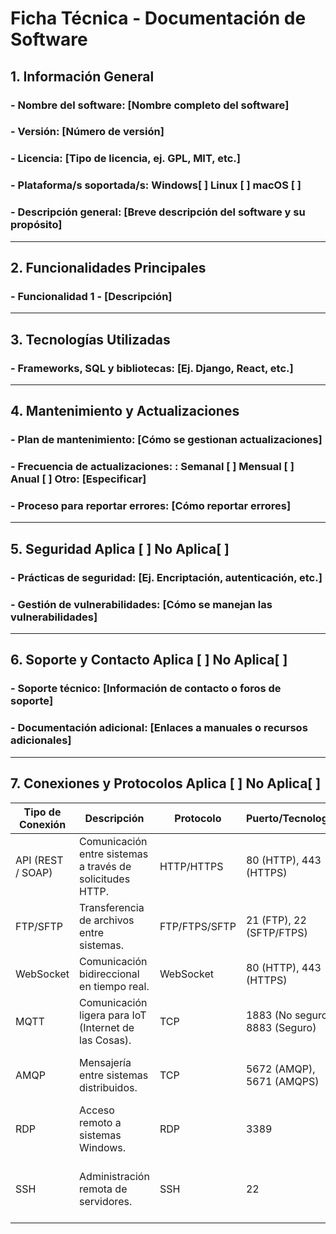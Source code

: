 # Ficha Técnica - Documentación de Software

## 1. Información General

 ### - **Nombre del software**: [Nombre completo del software]
    
 ### - **Versión**: [Número de versión]
    
 ### - **Licencia**: [Tipo de licencia, ej. GPL, MIT, etc.]
    
 ### - **Plataforma/s soportada/s**: Windows[  ]     Linux [  ]     macOS [  ]
    
 ### - **Descripción general**: [Breve descripción del software y su propósito]
    

---

## 2. Funcionalidades Principales

 ### -  **Funcionalidad 1** - [Descripción]


---

## 3. Tecnologías Utilizadas

 ### - **Frameworks, SQL y bibliotecas**: [Ej. Django, React, etc.]               
    

---

## 4. Mantenimiento y Actualizaciones   

 ### - **Plan de mantenimiento**: [Cómo se gestionan actualizaciones]
    
 ### - **Frecuencia de actualizaciones**: : Semanal [  ] Mensual [  ] Anual [ ] Otro: [Especificar]
    
 ### - **Proceso para reportar errores**: [Cómo reportar errores]
    

---

## 5. Seguridad                  Aplica [ ] No Aplica[ ]

 ### - **Prácticas de seguridad**: [Ej. Encriptación, autenticación, etc.]
    
 ### - **Gestión de vulnerabilidades**: [Cómo se manejan las vulnerabilidades]
    

---

## 6. Soporte y Contacto          Aplica [ ] No Aplica[ ]

 ### - **Soporte técnico**: [Información de contacto o foros de soporte]
    
 ### - **Documentación adicional**: [Enlaces a manuales o recursos adicionales]
    

---

## 7. Conexiones y Protocolos        Aplica [ ] No Aplica[ ]

| **Tipo de Conexión** | **Descripción**                                           | **Protocolo** | **Puerto/Tecnología**           | **Seguridad**             | **Uso Común**                                   | **Check** |
| -------------------- | --------------------------------------------------------- | ------------- | ------------------------------- | ------------------------- | ----------------------------------------------- | --------- |
| API (REST / SOAP)    | Comunicación entre sistemas a través de solicitudes HTTP. | HTTP/HTTPS    | 80 (HTTP), 443 (HTTPS)          | 🔒 Autenticación, SSL/TLS | ✅ Integración entre aplicaciones.               | ✅ ❌       |
| FTP/SFTP             | Transferencia de archivos entre sistemas.                 | FTP/FTPS/SFTP | 21 (FTP), 22 (SFTP/FTPS)        | 🔒 SSL/TLS                | ✅ Compartir archivos entre servidores.          | ✅  ❌      |
| WebSocket            | Comunicación bidireccional en tiempo real.                | WebSocket     | 80 (HTTP), 443 (HTTPS)          | 🔒 WSS (Seguro)           | ✅ Chats, juegos en línea.                       | ✅  ❌      |
| MQTT                 | Comunicación ligera para IoT (Internet de las Cosas).     | TCP           | 1883 (No seguro), 8883 (Seguro) | 🔒 TLS/SSL                | ✅ Comunicación en dispositivos IoT.             | ✅  ❌      |
| AMQP                 | Mensajería entre sistemas distribuidos.                   | TCP           | 5672 (AMQP), 5671 (AMQPS)       | 🔒 SSL/TLS                | ✅ Comunicación entre microservicios.            | ✅  ❌      |
| RDP                  | Acceso remoto a sistemas Windows.                         | RDP           | 3389                            | 🔒 SSL/TLS, Credenciales  | ✅ Acceso remoto a escritorios de Windows.       | ✅  ❌      |
| SSH                  | Administración remota de servidores.                      | SSH           | 22                              | 🔒 SSH Key, Contraseña    | ✅ Administración de servidores de forma remota. | ✅  ❌      |
